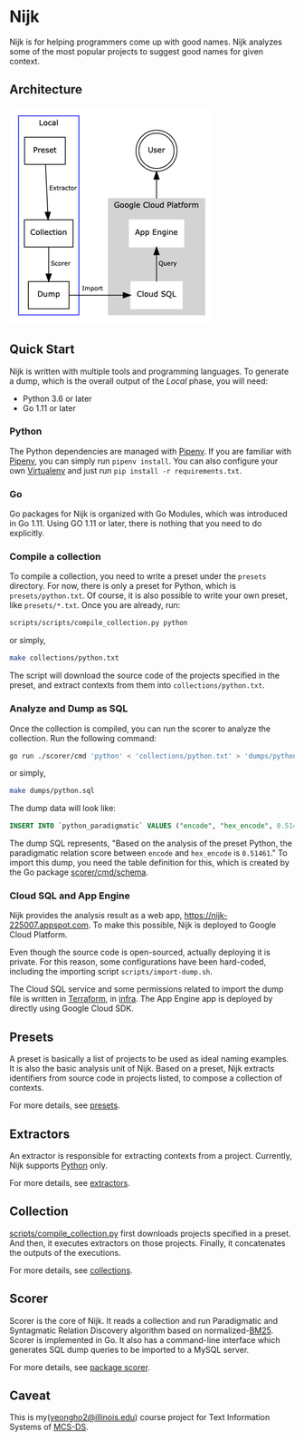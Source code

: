 # Nijk
Nijk is for helping programmers come up with good names.
Nijk analyzes some of the most popular projects to suggest good names for given context.

## Architecture
![Architecture](static/architecture.png)


## Quick Start
Nijk is written with multiple tools and programming languages.
To generate a dump, which is the overall output of the *Local* phase, you will need:
- Python 3.6 or later
- Go 1.11 or later

### Python
The Python dependencies are managed with [Pipenv].
If you are familiar with [Pipenv], you can simply run `pipenv install`.
You can also configure your own [Virtualenv] and just run `pip install -r requirements.txt`.

### Go
Go packages for Nijk is organized with Go Modules, which was introduced in Go 1.11.
Using GO 1.11 or later, there is nothing that you need to do explicitly.

### Compile a collection
To compile a collection, you need to write a preset under the `presets` directory.
For now, there is only a preset for Python, which is `presets/python.txt`.
Of course, it is also possible to write your own preset, like `presets/*.txt`.
Once you are already, run:
```sh
scripts/scripts/compile_collection.py python
```

or simply,

```sh
make collections/python.txt
```

The script will download the source code of the projects specified in the preset, and
extract contexts from them into `collections/python.txt`.

### Analyze and Dump as SQL
Once the collection is compiled, you can run the scorer to analyze the collection.
Run the following command:

```sh
go run ./scorer/cmd 'python' < 'collections/python.txt' > 'dumps/python.sql'
```

or simply,
```sh
make dumps/python.sql
```

The dump data will look like:
```sql
INSERT INTO `python_paradigmatic` VALUES ("encode", "hex_encode", 0.51461);
```

The dump SQL represents, "Based on the analysis of the preset Python, the paradigmatic relation score between `encode` and
 `hex_encode`  is `0.51461`." To import this dump, you need the table definition for this, which is created by
the Go package [scorer/cmd/schema](https://godoc.org/github.com/yeonghoey/nijk/scorer/cmd/schema).

### Cloud SQL and App Engine
Nijk provides the analysis result as a web app, https://nijk-225007.appspot.com.
To make this possible, Nijk is deployed to Google Cloud Platform.

Even though the source code is open-sourced, actually deploying it is private.
For this reason, some configurations have been hard-coded, including the importing script `scripts/import-dump.sh`.

The Cloud SQL service and some permissions related to import the dump file is written in [Terraform], in [infra](infra).
The App Engine app is deployed by directly using Google Cloud SDK.

## Presets
A preset is basically a list of projects to be used as ideal naming examples.
It is also the basic analysis unit of Nijk.
Based on a preset, Nijk extracts identifiers from source code in projects listed, to compose a collection of contexts.

For more details, see [presets](presets).

## Extractors
An extractor is responsible for extracting contexts from a project.
Currently, Nijk supports [Python](extractors/py/run) only.


For more details, see [extractors](extractors).

## Collection
[scripts/compile_collection.py](scripts/compile_collection.py) first downloads projects specified in a preset.
And then, it executes extractors on those projects. Finally, it concatenates the outputs of the executions. 

For more details, see [collections](collections).

## Scorer
Scorer is the core of Nijk. It reads a collection and run Paradigmatic and Syntagmatic Relation Discovery algorithm based on normalized-[BM25](https://en.wikipedia.org/wiki/Okapi_BM25).
Scorer is implemented in Go. It also has a command-line interface which generates SQL dump queries to be imported to a MySQL server.

For more details, see [package scorer](https://godoc.org/github.com/yeonghoey/nijk/scorer).

## Caveat

This is my(yeongho2@illinois.edu) course project for
Text Information Systems of [MCS-DS](https://cs.illinois.edu/academics/graduate/professional-mcs-program/online-master-computer-science-data-science).


[Pipenv]: https://pipenv.readthedocs.io/en/latest/.
[Virtualenv]: https://virtualenv.pypa.io/en/latest/
[Terraform]: http://terraform.io
